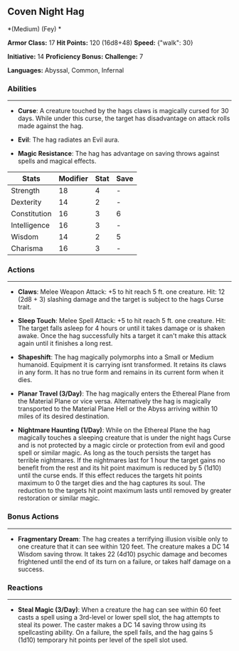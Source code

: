 ## Coven Night Hag
*(Medium) (Fey) *

**Armor Class:** 17
**Hit Points:** 120 (16d8+48)
**Speed:** {"walk": 30}

**Initiative:** 14
**Proficiency Bonus:**
**Challenge:** 7

**Languages:** Abyssal, Common, Infernal

### Abilities
 --- 
- **Curse**: A creature touched by the hags claws is magically cursed for 30 days. While under this curse, the target has disadvantage on attack rolls made against the hag.

- **Evil**: The hag radiates an Evil aura.

- **Magic Resistance**: The hag has advantage on saving throws against spells and magical effects.



| Stats | Modifier | Stat | Save
| ---- | ---- | ---- | ---- |
| Strength | 18 | 4 | - |
| Dexterity | 14 | 2 | - |
| Constitution | 16 | 3 | 6 |
| Intelligence | 16 | 3 | - |
| Wisdom | 14 | 2 | 5 |
| Charisma | 16 | 3 | - |

### Actions
 --- 
- **Claws**: Melee Weapon Attack: +5 to hit  reach 5 ft.  one creature. Hit: 12 (2d8 + 3) slashing damage  and the target is subject to the hags Curse trait.

- **Sleep Touch**: Melee Spell Attack: +5 to hit  reach 5 ft.  one creature. Hit: The target falls asleep for 4 hours or until it takes damage or is shaken awake. Once the hag successfully hits a target  it can't make this attack again until it finishes a long rest.

- **Shapeshift**: The hag magically polymorphs into a Small or Medium humanoid. Equipment it is carrying isnt transformed. It retains its claws in any form. It has no true form and remains in its current form when it dies.

- **Planar Travel (3/Day)**: The hag magically enters the Ethereal Plane from the Material Plane  or vice versa. Alternatively  the hag is magically transported to the Material Plane  Hell  or the Abyss  arriving within 10 miles of its desired destination.

- **Nightmare Haunting (1/Day)**: While on the Ethereal Plane  the hag magically touches a sleeping creature that is under the night hags Curse and is not protected by a magic circle or protection from evil and good spell or similar magic. As long as the touch persists  the target has terrible nightmares. If the nightmares last for 1 hour  the target gains no benefit from the rest  and its hit point maximum is reduced by 5 (1d10) until the curse ends. If this effect reduces the targets hit points maximum to 0  the target dies and the hag captures its soul. The reduction to the targets hit point maximum lasts until removed by greater restoration or similar magic.

### Bonus Actions
 --- 
- **Fragmentary Dream**: The hag creates a terrifying illusion visible only to one creature that it can see within 120 feet. The creature makes a DC 14 Wisdom saving throw. It takes 22 (4d10) psychic damage and becomes frightened until the end of its turn on a failure, or takes half damage on a success.

### Reactions
 --- 
- **Steal Magic (3/Day)**: When a creature the hag can see within 60 feet casts a spell using a 3rd-level or lower spell slot, the hag attempts to steal its power. The caster makes a DC 14 saving throw using its spellcasting ability. On a failure, the spell fails, and the hag gains 5 (1d10) temporary hit points per level of the spell slot used.

